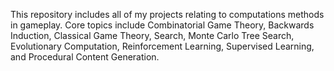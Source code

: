 This repository includes all of my projects relating to computations methods in gameplay.
Core topics include Combinatorial Game Theory, Backwards Induction, Classical Game Theory, Search, Monte Carlo Tree Search, Evolutionary Computation, 
Reinforcement Learning, Supervised Learning, and Procedural Content Generation.
